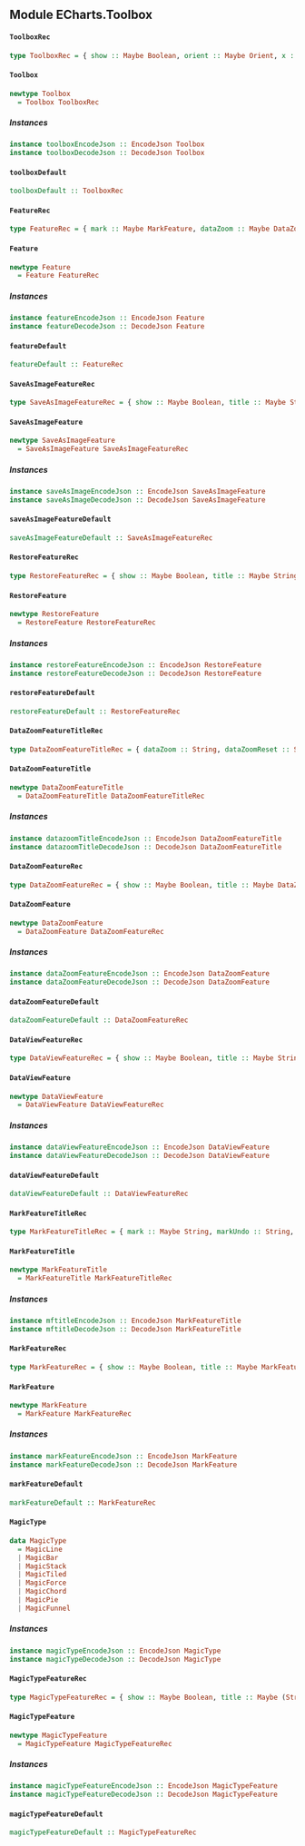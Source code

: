 ## Module ECharts.Toolbox

#### `ToolboxRec`

``` purescript
type ToolboxRec = { show :: Maybe Boolean, orient :: Maybe Orient, x :: Maybe XPos, y :: Maybe YPos, backgroundColor :: Maybe Color, borderColor :: Maybe Color, borderWidth :: Maybe Number, padding :: Maybe (Corner Number), itemGap :: Maybe Number, itemSize :: Maybe Number, color :: Maybe (Array Color), disableColor :: Maybe Color, effectiveColor :: Maybe Color, showTitle :: Maybe Boolean, textStyle :: Maybe TextStyle, feature :: Maybe Feature }
```

#### `Toolbox`

``` purescript
newtype Toolbox
  = Toolbox ToolboxRec
```

##### Instances
``` purescript
instance toolboxEncodeJson :: EncodeJson Toolbox
instance toolboxDecodeJson :: DecodeJson Toolbox
```

#### `toolboxDefault`

``` purescript
toolboxDefault :: ToolboxRec
```

#### `FeatureRec`

``` purescript
type FeatureRec = { mark :: Maybe MarkFeature, dataZoom :: Maybe DataZoomFeature, dataView :: Maybe DataViewFeature, magicType :: Maybe MagicTypeFeature, restore :: Maybe RestoreFeature, saveAsImage :: Maybe SaveAsImageFeature }
```

#### `Feature`

``` purescript
newtype Feature
  = Feature FeatureRec
```

##### Instances
``` purescript
instance featureEncodeJson :: EncodeJson Feature
instance featureDecodeJson :: DecodeJson Feature
```

#### `featureDefault`

``` purescript
featureDefault :: FeatureRec
```

#### `SaveAsImageFeatureRec`

``` purescript
type SaveAsImageFeatureRec = { show :: Maybe Boolean, title :: Maybe String, type :: Maybe ImgType, lang :: Maybe (Array String) }
```

#### `SaveAsImageFeature`

``` purescript
newtype SaveAsImageFeature
  = SaveAsImageFeature SaveAsImageFeatureRec
```

##### Instances
``` purescript
instance saveAsImageEncodeJson :: EncodeJson SaveAsImageFeature
instance saveAsImageDecodeJson :: DecodeJson SaveAsImageFeature
```

#### `saveAsImageFeatureDefault`

``` purescript
saveAsImageFeatureDefault :: SaveAsImageFeatureRec
```

#### `RestoreFeatureRec`

``` purescript
type RestoreFeatureRec = { show :: Maybe Boolean, title :: Maybe String }
```

#### `RestoreFeature`

``` purescript
newtype RestoreFeature
  = RestoreFeature RestoreFeatureRec
```

##### Instances
``` purescript
instance restoreFeatureEncodeJson :: EncodeJson RestoreFeature
instance restoreFeatureDecodeJson :: DecodeJson RestoreFeature
```

#### `restoreFeatureDefault`

``` purescript
restoreFeatureDefault :: RestoreFeatureRec
```

#### `DataZoomFeatureTitleRec`

``` purescript
type DataZoomFeatureTitleRec = { dataZoom :: String, dataZoomReset :: String }
```

#### `DataZoomFeatureTitle`

``` purescript
newtype DataZoomFeatureTitle
  = DataZoomFeatureTitle DataZoomFeatureTitleRec
```

##### Instances
``` purescript
instance datazoomTitleEncodeJson :: EncodeJson DataZoomFeatureTitle
instance datazoomTitleDecodeJson :: DecodeJson DataZoomFeatureTitle
```

#### `DataZoomFeatureRec`

``` purescript
type DataZoomFeatureRec = { show :: Maybe Boolean, title :: Maybe DataZoomFeatureTitle }
```

#### `DataZoomFeature`

``` purescript
newtype DataZoomFeature
  = DataZoomFeature DataZoomFeatureRec
```

##### Instances
``` purescript
instance dataZoomFeatureEncodeJson :: EncodeJson DataZoomFeature
instance dataZoomFeatureDecodeJson :: DecodeJson DataZoomFeature
```

#### `dataZoomFeatureDefault`

``` purescript
dataZoomFeatureDefault :: DataZoomFeatureRec
```

#### `DataViewFeatureRec`

``` purescript
type DataViewFeatureRec = { show :: Maybe Boolean, title :: Maybe String, readOnly :: Maybe Boolean, lang :: Maybe (Array String) }
```

#### `DataViewFeature`

``` purescript
newtype DataViewFeature
  = DataViewFeature DataViewFeatureRec
```

##### Instances
``` purescript
instance dataViewFeatureEncodeJson :: EncodeJson DataViewFeature
instance dataViewFeatureDecodeJson :: DecodeJson DataViewFeature
```

#### `dataViewFeatureDefault`

``` purescript
dataViewFeatureDefault :: DataViewFeatureRec
```

#### `MarkFeatureTitleRec`

``` purescript
type MarkFeatureTitleRec = { mark :: Maybe String, markUndo :: String, markClear :: String }
```

#### `MarkFeatureTitle`

``` purescript
newtype MarkFeatureTitle
  = MarkFeatureTitle MarkFeatureTitleRec
```

##### Instances
``` purescript
instance mftitleEncodeJson :: EncodeJson MarkFeatureTitle
instance mftitleDecodeJson :: DecodeJson MarkFeatureTitle
```

#### `MarkFeatureRec`

``` purescript
type MarkFeatureRec = { show :: Maybe Boolean, title :: Maybe MarkFeatureTitle, lineStyle :: Maybe LineStyle }
```

#### `MarkFeature`

``` purescript
newtype MarkFeature
  = MarkFeature MarkFeatureRec
```

##### Instances
``` purescript
instance markFeatureEncodeJson :: EncodeJson MarkFeature
instance markFeatureDecodeJson :: DecodeJson MarkFeature
```

#### `markFeatureDefault`

``` purescript
markFeatureDefault :: MarkFeatureRec
```

#### `MagicType`

``` purescript
data MagicType
  = MagicLine
  | MagicBar
  | MagicStack
  | MagicTiled
  | MagicForce
  | MagicChord
  | MagicPie
  | MagicFunnel
```

##### Instances
``` purescript
instance magicTypeEncodeJson :: EncodeJson MagicType
instance magicTypeDecodeJson :: DecodeJson MagicType
```

#### `MagicTypeFeatureRec`

``` purescript
type MagicTypeFeatureRec = { show :: Maybe Boolean, title :: Maybe (StrMap String), option :: Maybe Json, type :: Maybe (Array MagicType) }
```

#### `MagicTypeFeature`

``` purescript
newtype MagicTypeFeature
  = MagicTypeFeature MagicTypeFeatureRec
```

##### Instances
``` purescript
instance magicTypeFeatureEncodeJson :: EncodeJson MagicTypeFeature
instance magicTypeFeatureDecodeJson :: DecodeJson MagicTypeFeature
```

#### `magicTypeFeatureDefault`

``` purescript
magicTypeFeatureDefault :: MagicTypeFeatureRec
```


